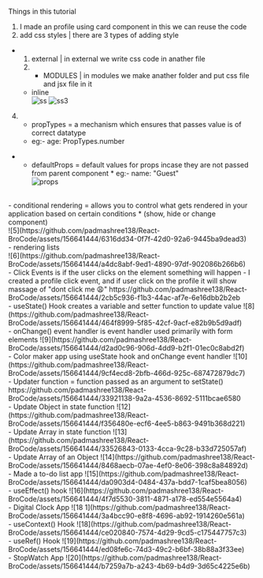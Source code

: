 Things in this tutorial <br>
1. I made an profile using card component in this we can reuse the code
2. add css styles | there are 3 types of adding style
  * 1) external | in external we write css code in anather file
    2) * MODULES | in modules we make anather folder and put css file and jsx file in it
      * inline<br>
 ![ss](https://github.com/padmashree138/React-BroCode/assets/156641444/11f70285-5a76-4904-a917-088ae7288e7a)
![ss3](https://github.com/padmashree138/React-BroCode/assets/156641444/3b4b296c-0d2c-492c-bdbd-cf02cced4364)<br>
4. * propTypes = a mechanism which ensures that  passes value is of correct datatype
    * eg:- age: PropTypes.number

- * defaultProps = default values for props incase they
         are not passed from parent component
         * eg:- name: "Guest"<br>
 ![props](https://github.com/padmashree138/React-BroCode/assets/156641444/3c522d63-6f69-4235-8255-bf6b3215a1d9)
<br>
 - conditional rendering = allows you to control what gets rendered in your application based on certain conditions
      *   (show, hide or change component)<br>
![5](https://github.com/padmashree138/React-BroCode/assets/156641444/6316dd34-0f7f-42d0-92a6-9445ba9dead3)<br>
 - rendering lists<br>
![6](https://github.com/padmashree138/React-BroCode/assets/156641444/a4dc8abf-9ed1-4890-97df-902086b266b6)<br/>
- Click Events is if the user clicks on the element something will happen
     - I created a profile click event, and if user click on the profile it will show massage of "dont click me 😩"
 https://github.com/padmashree138/React-BroCode/assets/156641444/2cb5c936-f1b3-44ac-af7e-6e16dbb2b2eb <br/>
- useState() Hook creates a variable and setter function to update value 
  ![8](https://github.com/padmashree138/React-BroCode/assets/156641444/464f8999-5f85-42cf-9acf-e82b9b5d9adf) <br/>
- onChange() event handler is event handler used primarily with form elements
   ![9](https://github.com/padmashree138/React-BroCode/assets/156641444/d2ad0c96-906d-4dd9-b2f1-01ec0c8abd2f) <br/>
- Color maker app using useState hook and onChange event handler
    ![10](https://github.com/padmashree138/React-BroCode/assets/156641444/9cf4ecd8-2bfb-466d-925c-687472879dc7) <br/>
- Updater function = function passed as an argument to setState()
        https://github.com/padmashree138/React-BroCode/assets/156641444/33921138-9a2a-4536-8692-5111bcae6580 <br/>
- Update Object in state function
    ![12](https://github.com/padmashree138/React-BroCode/assets/156641444/f356480e-ecf6-4ee5-b863-9491b368d221) <br/>
- Update Array in state function
    ![13](https://github.com/padmashree138/React-BroCode/assets/156641444/33526843-0133-4cca-9c28-b33d725057af)<br/>
- Update Array of an Object
     ![14](https://github.com/padmashree138/React-BroCode/assets/156641444/8468aecb-07ae-4ef0-8e06-398c8a84892d) <br/>
- Made a to-do list app     
     ![15](https://github.com/padmashree138/React-BroCode/assets/156641444/da0903d4-0484-437a-bdd7-1caf5bea8056) <br/>
- useEffect() hook
      ![16](https://github.com/padmashree138/React-BroCode/assets/156641444/4f7d5530-3811-4871-a178-ed554e5564a4) <br/>
- Digital Clock App
      ![18 1](https://github.com/padmashree138/React-BroCode/assets/156641444/3a4bcc90-e8f8-4696-ab92-1914260e561a) <br/>
 - useContext() Hook
       ![18](https://github.com/padmashree138/React-BroCode/assets/156641444/ce020840-7574-4d29-9cd5-c175447757c3)<br/>
- useRef() Hook 
     ![19](https://github.com/padmashree138/React-BroCode/assets/156641444/ed08fe6c-74d3-49c2-b6bf-38b88a3f33ee) <br/>
- StopWatch App
      ![20](https://github.com/padmashree138/React-BroCode/assets/156641444/b7259a7b-a243-4b69-b4d9-3d65c4225e6b) <br/>

